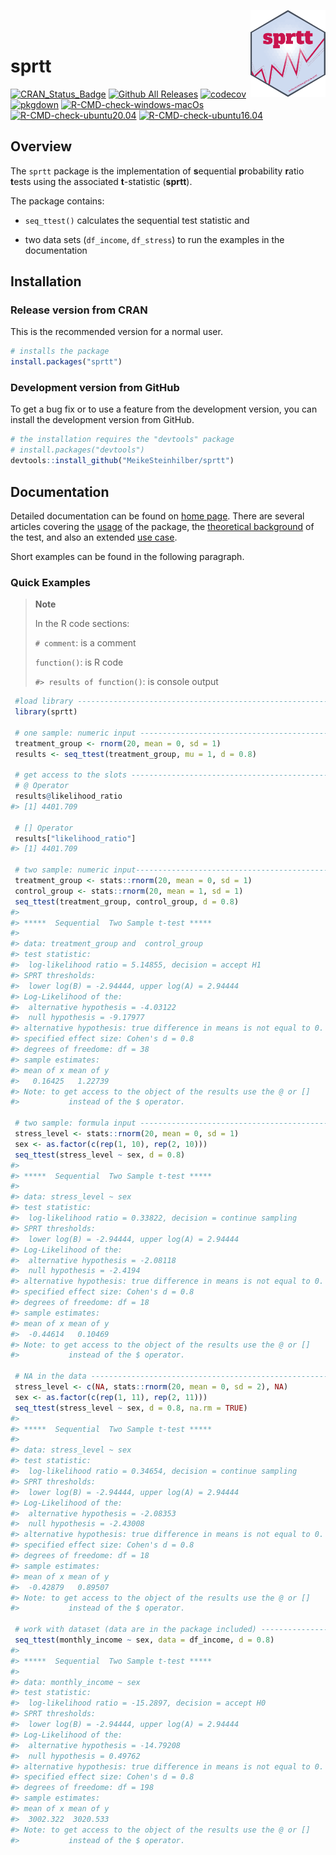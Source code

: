 
<a href='https://meikesteinhilber.github.io/sprtt/'><img src="man/figures/logo.png" align="right" height="139"/></a>
<br> <br>

# sprtt

<!-- badges: start -->

[![CRAN\_Status\_Badge](http://www.r-pkg.org/badges/version/sprtt?color=red)](https://cran.r-project.org/package=sprtt)
[![Github All
Releases](https://img.shields.io/github/downloads/MeikeSteinhilber/sprtt/total.svg)]()
[![codecov](https://codecov.io/gh/MeikeSteinhilber/sprtt/branch/main/graph/badge.svg?token=IQHTDTRBAW)](https://codecov.io/gh/MeikeSteinhilber/sprtt)
[![pkgdown](https://github.com/MeikeSteinhilber/sprtt/actions/workflows/pkgdown-pak.yaml/badge.svg)](https://github.com/MeikeSteinhilber/sprtt/actions/workflows/pkgdown-pak.yaml)
[![R-CMD-check-windows-macOs](https://github.com/MeikeSteinhilber/sprtt/workflows/R-CMD-check-windows-macOs/badge.svg)](https://github.com/MeikeSteinhilber/sprtt/actions)
[![R-CMD-check-ubuntu20.04](https://github.com/MeikeSteinhilber/sprtt/workflows/R-CMD-check-ubuntu20.04/badge.svg)](https://github.com/MeikeSteinhilber/sprtt/actions)
[![R-CMD-check-ubuntu16.04](https://github.com/MeikeSteinhilber/sprtt/workflows/R-CMD-check-ubuntu16.04/badge.svg)](https://github.com/MeikeSteinhilber/sprtt/actions)

<!-- badges: end -->

## Overview

The `sprtt` package is the implementation of **s**equential
**p**robability **r**atio **t**ests using the associated **t**-statistic
(**sprtt**).

The package contains:

-   `seq_ttest()` calculates the sequential test statistic and

-   two data sets (`df_income`, `df_stress`) to run the examples in the
    documentation

## Installation

### Release version from CRAN

This is the recommended version for a normal user.

``` r
# installs the package
install.packages("sprtt")
```

### Development version from GitHub

To get a bug fix or to use a feature from the development version, you
can install the development version from GitHub.

``` r
# the installation requires the "devtools" package
# install.packages("devtools")
devtools::install_github("MeikeSteinhilber/sprtt")
```

## Documentation

Detailed documentation can be found on [home
page](https://meikesteinhilber.github.io/sprtt/index.html). There are
several articles covering the
[usage](https://meikesteinhilber.github.io/sprtt/articles/usage-sprtt.html)
of the package, the [theoretical
background](https://meikesteinhilber.github.io/sprtt/articles/sequential_testing.html)
of the test, and also an extended [use
case](https://meikesteinhilber.github.io/sprtt/articles/use-case.html).

Short examples can be found in the following paragraph.

### Quick Examples

> **Note**
>
> In the R code sections:
>
> `# comment`: is a comment
>
> `function()`: is R code
>
> `#> results of function()`: is console output

``` r
 #load library -----------------------------------------------------------------
 library(sprtt)

 # one sample: numeric input ---------------------------------------------------
 treatment_group <- rnorm(20, mean = 0, sd = 1)
 results <- seq_ttest(treatment_group, mu = 1, d = 0.8)

 # get access to the slots -----------------------------------------------------
 # @ Operator
 results@likelihood_ratio
#> [1] 4401.709

 # [] Operator
 results["likelihood_ratio"]
#> [1] 4401.709

 # two sample: numeric input----------------------------------------------------
 treatment_group <- stats::rnorm(20, mean = 0, sd = 1)
 control_group <- stats::rnorm(20, mean = 1, sd = 1)
 seq_ttest(treatment_group, control_group, d = 0.8)
#> 
#> *****  Sequential  Two Sample t-test *****
#> 
#> data: treatment_group and  control_group
#> test statistic:
#>  log-likelihood ratio = 5.14855, decision = accept H1
#> SPRT thresholds:
#>  lower log(B) = -2.94444, upper log(A) = 2.94444
#> Log-Likelihood of the:
#>  alternative hypothesis = -4.03122
#>  null hypothesis = -9.17977
#> alternative hypothesis: true difference in means is not equal to 0.
#> specified effect size: Cohen's d = 0.8
#> degrees of freedome: df = 38
#> sample estimates:
#> mean of x mean of y 
#>   0.16425   1.22739 
#> Note: to get access to the object of the results use the @ or []
#>           instead of the $ operator.

 # two sample: formula input ---------------------------------------------------
 stress_level <- stats::rnorm(20, mean = 0, sd = 1)
 sex <- as.factor(c(rep(1, 10), rep(2, 10)))
 seq_ttest(stress_level ~ sex, d = 0.8)
#> 
#> *****  Sequential  Two Sample t-test *****
#> 
#> data: stress_level ~ sex
#> test statistic:
#>  log-likelihood ratio = 0.33822, decision = continue sampling
#> SPRT thresholds:
#>  lower log(B) = -2.94444, upper log(A) = 2.94444
#> Log-Likelihood of the:
#>  alternative hypothesis = -2.08118
#>  null hypothesis = -2.4194
#> alternative hypothesis: true difference in means is not equal to 0.
#> specified effect size: Cohen's d = 0.8
#> degrees of freedome: df = 18
#> sample estimates:
#> mean of x mean of y 
#>  -0.44614   0.10469 
#> Note: to get access to the object of the results use the @ or []
#>           instead of the $ operator.

 # NA in the data --------------------------------------------------------------
 stress_level <- c(NA, stats::rnorm(20, mean = 0, sd = 2), NA)
 sex <- as.factor(c(rep(1, 11), rep(2, 11)))
 seq_ttest(stress_level ~ sex, d = 0.8, na.rm = TRUE)
#> 
#> *****  Sequential  Two Sample t-test *****
#> 
#> data: stress_level ~ sex
#> test statistic:
#>  log-likelihood ratio = 0.34654, decision = continue sampling
#> SPRT thresholds:
#>  lower log(B) = -2.94444, upper log(A) = 2.94444
#> Log-Likelihood of the:
#>  alternative hypothesis = -2.08353
#>  null hypothesis = -2.43008
#> alternative hypothesis: true difference in means is not equal to 0.
#> specified effect size: Cohen's d = 0.8
#> degrees of freedome: df = 18
#> sample estimates:
#> mean of x mean of y 
#>  -0.42879   0.89507 
#> Note: to get access to the object of the results use the @ or []
#>           instead of the $ operator.

 # work with dataset (data are in the package included) ------------------------
 seq_ttest(monthly_income ~ sex, data = df_income, d = 0.8)
#> 
#> *****  Sequential  Two Sample t-test *****
#> 
#> data: monthly_income ~ sex
#> test statistic:
#>  log-likelihood ratio = -15.2897, decision = accept H0
#> SPRT thresholds:
#>  lower log(B) = -2.94444, upper log(A) = 2.94444
#> Log-Likelihood of the:
#>  alternative hypothesis = -14.79208
#>  null hypothesis = 0.49762
#> alternative hypothesis: true difference in means is not equal to 0.
#> specified effect size: Cohen's d = 0.8
#> degrees of freedome: df = 198
#> sample estimates:
#> mean of x mean of y 
#>  3002.322  3020.533 
#> Note: to get access to the object of the results use the @ or []
#>           instead of the $ operator.
```
